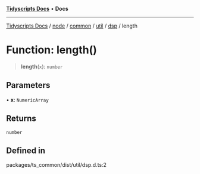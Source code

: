 [**Tidyscripts Docs**](../../../../../../../../../README.md) • **Docs**

***

[Tidyscripts Docs](../../../../../../../../../globals.md) / [node](../../../../../../../README.md) / [common](../../../../../README.md) / [util](../../../README.md) / [dsp](../README.md) / length

# Function: length()

> **length**(`x`): `number`

## Parameters

• **x**: `NumericArray`

## Returns

`number`

## Defined in

packages/ts\_common/dist/util/dsp.d.ts:2
